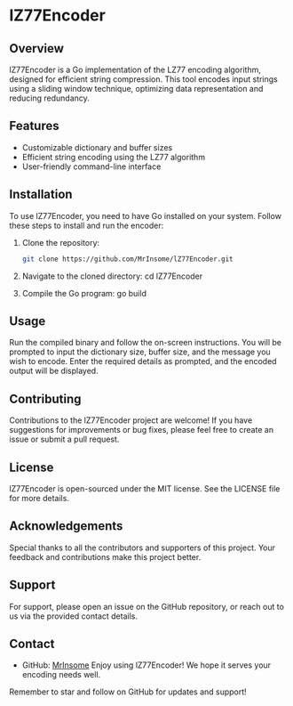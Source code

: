 # lZ77Encoder

## Overview
lZ77Encoder is a Go implementation of the LZ77 encoding algorithm, designed for efficient string compression. This tool encodes input strings using a sliding window technique, optimizing data representation and reducing redundancy.

## Features
- Customizable dictionary and buffer sizes
- Efficient string encoding using the LZ77 algorithm
- User-friendly command-line interface

## Installation
To use lZ77Encoder, you need to have Go installed on your system. Follow these steps to install and run the encoder:

1. Clone the repository:
   ```bash
   git clone https://github.com/MrInsome/lZ77Encoder.git

2. Navigate to the cloned directory:
   cd lZ77Encoder

3. Compile the Go program:
   go build

## Usage
Run the compiled binary and follow the on-screen instructions. You will be prompted to input the dictionary size, buffer size, and the message you wish to encode.
Enter the required details as prompted, and the encoded output will be displayed.

## Contributing
Contributions to the lZ77Encoder project are welcome! If you have suggestions for improvements or bug fixes, please feel free to create an issue or submit a pull request.

## License
lZ77Encoder is open-sourced under the MIT license. See the LICENSE file for more details.

## Acknowledgements
Special thanks to all the contributors and supporters of this project. Your feedback and contributions make this project better.

## Support
For support, please open an issue on the GitHub repository, or reach out to us via the provided contact details.

## Contact
- GitHub: [MrInsome](https://github.com/MrInsome/lZ77Encoder)
Enjoy using lZ77Encoder! We hope it serves your encoding needs well.

Remember to star and follow on GitHub for updates and support!
